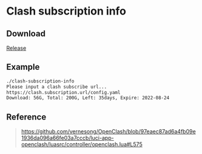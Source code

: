 # Clash subscription info

## Download

[Release](https://github.com/summerscar/clash-subscription-info/releases/latest)

## Example

```bash
./clash-subscription-info
Please input a clash subscribe url...
https://clash.subscription.url/config.yaml
Download: 56G, Total: 200G, Left: 35days, Expire: 2022-08-24
```

## Reference

> <https://github.com/vernesong/OpenClash/blob/97eaec87ad6a4fb09e1936da096a66fe03a7cccb/luci-app-openclash/luasrc/controller/openclash.lua#L575>
